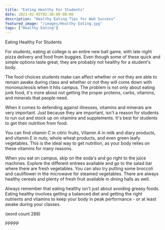 ```yaml
---
title: "Eating Healthy For Students"
date: 2021-02-05T02:38:09-08:00
description: "Healthy Eating Tips for Web Success"
featured_image: "/images/Healthy Eating.jpg"
tags: ["Healthy Eating"]
---
```


Eating Healthy For Students

For students, eating at college is an entire new
ball game, with late night pizza delivery and food
from buggies.  Even though some of these quick and
simple options taste great, they are probably 
not healthy for a student's body.  

The food choices students make can affect whether
or not they are able to remain awake during class
and whether or not they will come down with 
mononucleosis when it hits campus.  The problem
is not only about eating junk food, it's more 
about not getting the proper proteins, carbs, 
vitamins, and minerals that people need.

When it comes to defending against illnesses, 
vitamins and minerals are very important.  Just
because they are important, isn't a reason for
students to run out and stock up on vitamins and
supplements.  It's best for students to get their
nutrition from food.

You can find vitamin C in citric fruits, Vitamin
A in milk and diary products, and vitamin E in 
nuts, whole wheat products, and even green leafy
vegetables.  This is the ideal way to get 
nutrition, as your body relies on these vitamins
for many reasons.

When you eat on campus, skip on the soda's and 
go right to the juice machines.  Explore the 
different entrees available and go to the salad
bar where there are fresh vegetables.  You can
also try putting some broccoli and cauliflower
in the microwave for steamed vegetables.  There
are always healthy cereals and plenty of fresh
fruit available in dining halls as well.

Always remember that eating healthy isn't just
about avoiding greasy foods.  Eating healthy
involves getting a balanced diet and getting the
right nutrients and vitamins to keep your body
in peak performance - or at least awake during 
your classes.

(word count 288)

PPPPP
